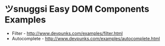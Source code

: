 # ツsnuggsi Easy DOM Components Examples

  - Filter - http://www.devpunks.com/examples/filter.html
  - Autocomplete - http://www.devpunks.com/examples/autocomplete.html
